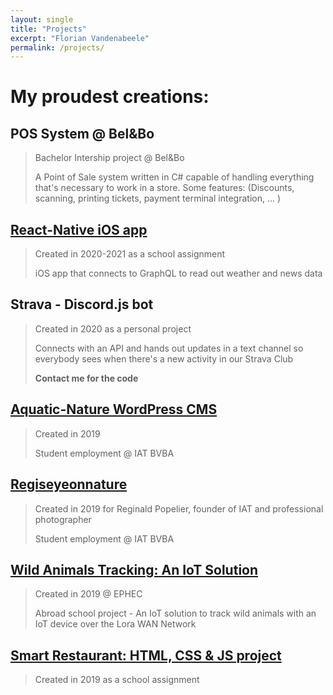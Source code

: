 ```yaml
---
layout: single
title: "Projects"
excerpt: "Florian Vandenabeele"
permalink: /projects/
---
```


# My proudest creations:

## POS System @ Bel&Bo

> Bachelor Intership project @ Bel&Bo
>
> A Point of Sale system written in C# capable of handling everything that's necessary to work in a store. Some features: (Discounts, scanning, printing tickets, payment terminal integration, ... )

## [React-Native iOS app](https://www.youtube.com/watch?v=UkR1yAR3Rus&feature=youtu.be)

> Created in 2020-2021 as a school assignment
>
> iOS app that connects to GraphQL to read out weather and news data

## Strava - Discord.js bot

> Created in 2020 as a personal project
>
> Connects with an API and hands out updates in a text channel so everybody sees when there's a new activity in our Strava Club
>
> **Contact me for the code**

## [Aquatic-Nature WordPress CMS](https://aquatic-nature.be/)

> Created in 2019
>
> Student employment @ IAT BVBA

## [Regiseyeonnature](http://www.regiseyeonnature.com/)

> Created in 2019 for Reginald Popelier, founder of IAT and professional photographer
>
> Student employment @ IAT BVBA

## [Wild Animals Tracking: An IoT Solution](https://ict-week-group6.herokuapp.com/)

> Created in 2019 @ EPHEC
>
> Abroad school project - An IoT solution to track wild animals with an IoT device over the Lora WAN Network

## [Smart Restaurant: HTML, CSS & JS project](https://www.youtube.com/watch?v=U7DJuDYtmt0&feature=youtu.be)

> Created in 2019 as a school assignment
